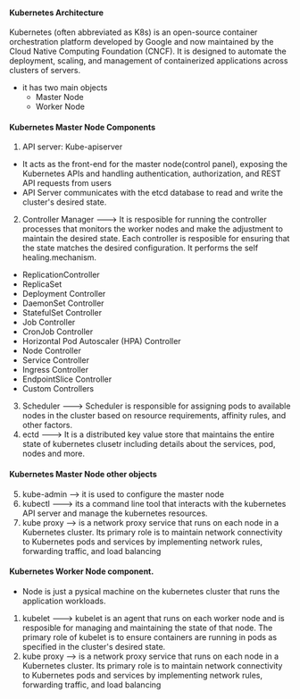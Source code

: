 #### Kubernetes Architecture 
Kubernetes (often abbreviated as K8s) is an open-source container orchestration platform developed by Google and now maintained by the Cloud Native Computing Foundation (CNCF). It is designed to automate the deployment, scaling, and management of containerized applications across clusters of servers.
- it has two main objects
    - Master Node
    - Worker Node
#### Kubernetes Master Node Components
1. API server: Kube-apiserver 
  -  It acts as the front-end for the master node(control panel), exposing the Kubernetes APIs and handling authentication, authorization, and REST API requests from users
  - API Server communicates with the etcd database to read and write the cluster's desired state.
2. Controller Manager ---> It is resposible for running the controller processes that monitors the worker nodes and make the adjustment to maintain the desired state. Each controller is resposible for ensuring that the state matches the desired configuration. It performs the self healing.mechanism. 
  - ReplicationController
  - ReplicaSet
  - Deployment Controller
  - DaemonSet Controller
  - StatefulSet Controller
  - Job Controller
  - CronJob Controller
  - Horizontal Pod Autoscaler (HPA) Controller
  - Node Controller 
  - Service Controller
  - Ingress Controller
  - EndpointSlice Controller
  - Custom Controllers
3. Scheduler --->  Scheduler is responsible for assigning pods to available nodes in the cluster based on resource requirements, affinity rules, and other factors.
4. ectd   ---> It is a distributed key value store that maintains the entire state of kubernetes clusetr including details about the services, pod, nodes and more.

#### Kubernetes Master Node other objects

5. kube-admin --> it is used to configure the master node
6. kubectl  ---> its a command line tool that interacts with the kubernetes API server and manage the kubernetes resources.
5. kube proxy --> is a network proxy service that runs on each node in a Kubernetes cluster. Its primary role is to maintain network connectivity to Kubernetes pods and services by implementing network rules, forwarding traffic, and load balancing


#### Kubernetes Worker Node component.
- Node is just a  pysical machine on the kubernetes cluster that runs the application workloads.
1. kubelet ---> kubelet is an agent that runs on each worker node and is resposible for managing and maintaining the state of that node. The primary role of kubelet is to ensure containers are running in pods as specified in the cluster's desired state.
2. kube proxy --> is a network proxy service that runs on each node in a Kubernetes cluster. Its primary role is to maintain network connectivity to Kubernetes pods and services by implementing network rules, forwarding traffic, and load balancing
